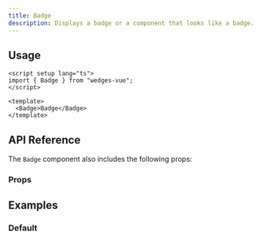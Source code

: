 ```yaml
---
title: Badge
description: Displays a badge or a component that looks like a badge.
---
```


<ComponentPreview name="BadgePreview"  />

## Usage

```vue
<script setup lang="ts">
import { Badge } from "wedges-vue";
</script>

<template>
  <Badge>Badge</Badge>
</template>
```

## API Reference

The `Badge` component also includes the following props:

### Props
<!-- @include: ../../meta/Badge.md -->

## Examples

### Default

<ComponentPreview name="BagdeExampleOne"  />
